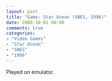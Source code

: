 ```yaml
---
layout: post
title: "Game: Star Ocean (SNES, 1996)"
date: 2008-10-01 00:00
comments: true
categories:
- "Video Games"
- "Star Ocean"
- "SNES"
- "1996"
---
```


Played on emulator.
